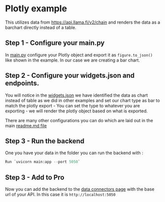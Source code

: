 # Plotly example

This utilizes data from https://api.llama.fi/v2/chain and renders the data as a barchart directly instead of a table.


## Step 1 - Configure your main.py

In [main.py](/plotly_example/widgets.json) configure your Plotly object and export it as `figure.to_json()` like shown in the example. In our case we are creating a bar chart.

## Step 2 - Configure your widgets.json and endpoints.

You will notice in the [widgets.json](/plotly_example/widgets.json) we have identified the data as chart instead of table as we did in other examples and set our chart type as bar to match the plotly export - You can set the type to whatever you are exporting - we will render the plotly object based on what is exported.

There are many other configurations you can do which are laid out in the main [readme.md file](/README.md)

## Step 3 - Run the backend

One you have your data in the folder you can run the backend with :

```python
Run `uvicorn main:app --port 5050`
```

## Step 3 - Add to Pro

Now you can add the backend to the [data connectors page](https://pro.openbb.dev/app/data-connectors) with the base url of your API. In this case it is `http://localhost:5050`
